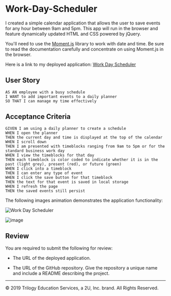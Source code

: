 # Work-Day-Scheduler

I created a simple calendar application that allows the user to save events for any hour between 9am and 5pm. This app will run in the browser and feature dynamically updated HTML and CSS powered by jQuery.

You'll need to use the [Moment.js](https://momentjs.com/) library to work with date and time. Be sure to read the documentation carefully and concentrate on using Moment.js in the browser.

Here is a link to my deployed application: [Work Day Scheduler](https://pettisnick.github.io/HW-5-Work-Day-Scheduler/)

## User Story

```
AS AN employee with a busy schedule
I WANT to add important events to a daily planner
SO THAT I can manage my time effectively
```

## Acceptance Criteria

```
GIVEN I am using a daily planner to create a schedule
WHEN I open the planner
THEN the current day and time is displayed at the top of the calendar
WHEN I scroll down
THEN I am presented with timeblocks ranging from 9am to 5pm or for the standard business work day
WHEN I view the timeblocks for that day
THEN each timeblock is color coded to indicate whether it is in the past (light grey), present (red), or future (green)
WHEN I click into a timeblock
THEN I can enter any type of event
WHEN I click the save button for that timeblock
THEN the text for that event is saved in local storage
WHEN I refresh the page
THEN the saved events still persist
```

The following images animation demonstrates the application functionality:

![Work Day Scheduler](https://user-images.githubusercontent.com/65740432/93518575-fc804a80-f8fa-11ea-8ec3-8795fc7e3d2f.png)

![image](https://user-images.githubusercontent.com/65740432/93518878-74e70b80-f8fb-11ea-853c-aaf387cd037b.png)

## Review

You are required to submit the following for review:

* The URL of the deployed application.

* The URL of the GitHub repository. Give the repository a unique name and include a README describing the project.

- - -
© 2019 Trilogy Education Services, a 2U, Inc. brand. All Rights Reserved.
